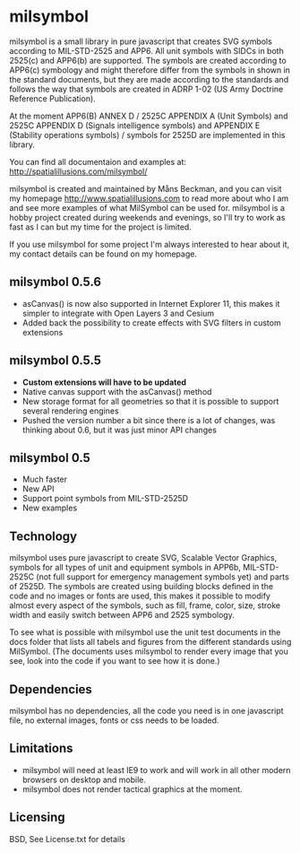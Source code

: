 milsymbol
=========

milsymbol is a small library in pure javascript that creates SVG symbols according to MIL-STD-2525 and APP6. All unit symbols with SIDCs in both 2525(c) and APP6(b) are supported. The symbols are created according to APP6(c) symbology and might therefore differ from the  symbols in shown in the standard documents, but they are made according to the standards and follows the way that symbols are created in ADRP 1-02 (US Army Doctrine Reference Publication).

At the moment APP6(B) ANNEX D / 2525C APPENDIX A (Unit Symbols) and 2525C APPENDIX D (Signals intelligence symbols) and APPENDIX E (Stability operations symbols) /  symbols for 2525D are implemented in this library.

You can find all documentaion and examples at:
http://spatialillusions.com/milsymbol/

milsymbol is created and maintained by Måns Beckman, and you can visit my homepage http://www.spatialillusions.com to read more about who I am and see more examples of what MilSymbol can be used for. milsymbol is a hobby project created during weekends and evenings, so I'll try to work as fast as I can but my time for the project is limited.

If you use milsymbol for some project I'm always interested to hear about it, my contact details can be found on my homepage.

milsymbol 0.5.6
-------------
* asCanvas() is now also supported in Internet Explorer 11, this makes it simpler to integrate with Open Layers 3 and Cesium
* Added back the possibility to create effects with SVG filters in custom extensions

milsymbol 0.5.5
-------------
* **Custom extensions will have to be updated**
* Native canvas support with the asCanvas() method
* New storage format for all geometries so that it is possible to support several rendering engines
* Pushed the version number a bit since there is a lot of changes, was thinking about 0.6, but it was just minor API changes


milsymbol 0.5
-------------
* Much faster
* New API
* Support point symbols from MIL-STD-2525D
* New examples

Technology
----------

milsymbol uses pure javascript to create SVG, Scalable Vector Graphics, symbols for all types of unit and equipment symbols in APP6b, MIL-STD-2525C (not full support for emergency management symbols yet) and parts of 2525D. The symbols are created using building blocks defined in the code and no images or fonts are used, this makes it possible to modify almost every aspect of the symbols, such as fill, frame, color, size, stroke width and easily switch between APP6 and 2525 symbology.

To see what is possible with milsymbol use the unit test documents in the docs folder that lists all tabels and figures from the different standards using MilSymbol. (The documents uses milsymbol to render every image that you see, look into the code if you want to see how it is done.)

Dependencies
------------

milsymbol has no dependencies, all the code you need is in one javascript file, no external images, fonts or css needs to be loaded. 

Limitations
-----------

* milsymbol will need at least IE9 to work and will work in all other modern browsers on desktop and mobile.
* milsymbol does not render tactical graphics at the moment.

Licensing
---------

BSD, See License.txt for details
